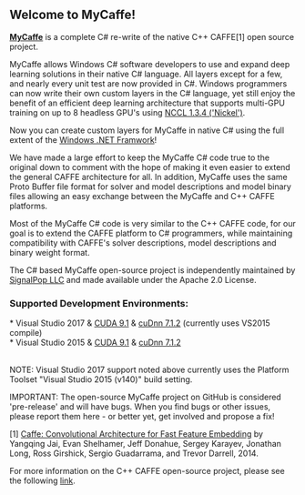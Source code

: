 <H2>Welcome to MyCaffe!</H2>

<b><a href="https://github.com/mycaffe">MyCaffe</a></b> is a complete C# re-write of the native C++ CAFFE[1] open source project.

MyCaffe allows Windows C# software developers to use and expand deep learning solutions in their native C# language.  All layers except for a few, and nearly every unit test are now provided in C#.
Windows programmers can now write their own custom layers in the C# language, yet still enjoy the benefit of an efficient deep learning architecture that supports multi-GPU training on up to 8 
headless GPU's using <a href="https://devblogs.nvidia.com/parallelforall/fast-multi-gpu-collectives-nccl/">NCCL 1.3.4 ('Nickel')</a>. 

Now you can create custom layers for MyCaffe in native C# using the full extent of the <a href="https://msdn.microsoft.com/en-us/library/w0x726c2(v=vs.110).aspx">Windows .NET Framwork</a>!

We have made a large effort to keep the MyCaffe C# code true to the original down to comment with the hope of making it even easier to extend 
the general CAFFE architecture for all.  In addition, MyCaffe uses the same Proto Buffer file format for solver and model descriptions and model 
binary files allowing an easy exchange between the MyCaffe and C++ CAFFE platforms.  

Most of the MyCaffe C# code is very similar to the C++ CAFFE code, for our goal is to extend the CAFFE platform to C# programmers, while 
maintaining compatibility with CAFFE's solver descriptions, model descriptions and binary weight format.

The C# based MyCaffe open-source project is independently maintained by <a href="http://www.signalpop.com">SignalPop LLC</a> and made 
available under the Apache 2.0 License.
<h3>Supported Development Environments:</h3>
* Visual Studio 2017 & <a href="https://developer.nvidia.com/cuda-toolkit/whatsnew">CUDA 9.1</a> & <a href="https://developer.nvidia.com/cudnn">cuDnn 7.1.2</a> (currently uses VS2015 compile)</br>
* Visual Studio 2015 & <a href="https://developer.nvidia.com/cuda-toolkit/whatsnew">CUDA 9.1</a> & <a href="https://developer.nvidia.com/cudnn">cuDnn 7.1.2</a> </br>
</br>

NOTE: Visual Studio 2017 support noted above currently uses the Platform Toolset "Visual Studio 2015 (v140)" build setting.

IMPORTANT: The open-source MyCaffe project on GitHub is considered 'pre-release' and will have bugs.  When you find bugs or other issues, please report them here - or better yet, get involved
and propose a fix!

[1] [Caffe: Convolutional Architecture for Fast Feature Embedding](https://arxiv.org/abs/1408.5093) by Yangqing Jai, Evan Shelhamer, Jeff Donahue, 
Sergey Karayev, Jonathan Long, Ross Girshick, Sergio Guadarrama, and Trevor Darrell, 2014.

For more information on the C++ CAFFE open-source project, please see the following <a href="http://caffe.berkeleyvision.org/">link</a>.

